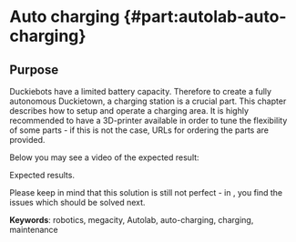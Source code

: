 # Auto charging {#part:autolab-auto-charging}

## Purpose

Duckiebots have a limited battery capacity. Therefore to create a fully autonomous Duckietown, a charging station is a crucial part. This chapter describes how to setup and operate a charging area. It is highly recommended to have a 3D-printer available in order to tune the flexibility of some parts - if this is not the case, URLs for ordering the parts are provided.

Below you may see a video of the expected result:

<div figure-id="fig:lane_following_vid">
    <figcaption>Expected results.
    </figcaption>
    <dtvideo src='vimeo:350620117'/>
</div>



Please keep in mind that this solution is still not perfect - in [](#autocharging-future), you find the issues which should be solved next.

**Keywords**: robotics, megacity, Autolab, auto-charging, charging, maintenance
